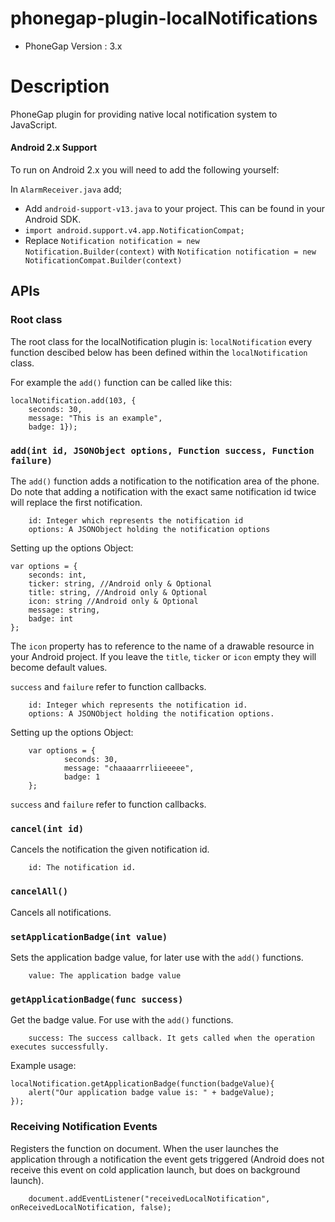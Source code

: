 # phonegap-plugin-localNotifications

- PhoneGap Version : 3.x

# Description

PhoneGap plugin for providing native local notification system to JavaScript.


#### Android 2.x Support

To run on Android 2.x you will need to add the following yourself:

In `AlarmReceiver.java` add;

- Add `android-support-v13.java` to your project. This can be found in your Android SDK.
- `import android.support.v4.app.NotificationCompat;`
- Replace `Notification notification = new Notification.Builder(context)` with `Notification notification = new NotificationCompat.Builder(context)`

## APIs

### Root class

The root class for the localNotification plugin is: `localNotification` every function descibed below has been defined within the `localNotification` class.

For example the `add()` function can be called like this:

```
localNotification.add(103, {
	seconds: 30,
	message: "This is an example",
	badge: 1});
```

### `add(int id, JSONObject options, Function success, Function failure)`

The `add()` function adds a notification to the notification area of the phone. Do note that adding a notification with the exact same notification id twice will replace the first notification.

```
	id: Integer which represents the notification id
	options: A JSONObject holding the notification options
```

Setting up the options Object:

```
var options = {
	seconds: int,
	ticker: string, //Android only & Optional
	title: string, //Android only & Optional
	icon: string //Android only & Optional
	message: string, 
	badge: int
};
```

The `icon` property has to reference to the name of a drawable resource in your Android project. If you leave the `title`, `ticker` or `icon` empty they will become default values.

`success` and `failure` refer to function callbacks.


```
	id: Integer which represents the notification id.
	options: A JSONObject holding the notification options.
```

Setting up the options Object:

```
	var options = {
    		seconds: 30, 
    		message: "chaaaarrrliieeeee", 
    		badge: 1 
	};
```

`success` and `failure` refer to function callbacks. 

### `cancel(int id)`

Cancels the notification the given notification id.

```
	id: The notification id.
```


### `cancelAll()`

Cancels all notifications.


### `setApplicationBadge(int value)`

Sets the application badge value, for later use with the `add()` functions.

```
	value: The application badge value	
```

### `getApplicationBadge(func success)`

Get the badge value. For use with the `add()` functions.

```
	success: The success callback. It gets called when the operation executes successfully.
```

Example usage:
```
localNotification.getApplicationBadge(function(badgeValue){
	alert("Our application badge value is: " + badgeValue);
});
```

### Receiving Notification Events 

Registers the function on document. When the user launches the application through a notification the event gets triggered (Android does not receive this event on cold application launch, but does on background launch).

```
	document.addEventListener("receivedLocalNotification", onReceivedLocalNotification, false);
```
